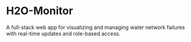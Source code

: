 # H2O-Monitor
A full-stack web app for visualizing and managing water network failures with real-time updates and role-based access.
